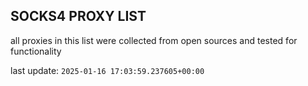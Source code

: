 ## SOCKS4 PROXY LIST

all proxies in this list were collected from open sources and tested for functionality

last update: `2025-01-16 17:03:59.237605+00:00`